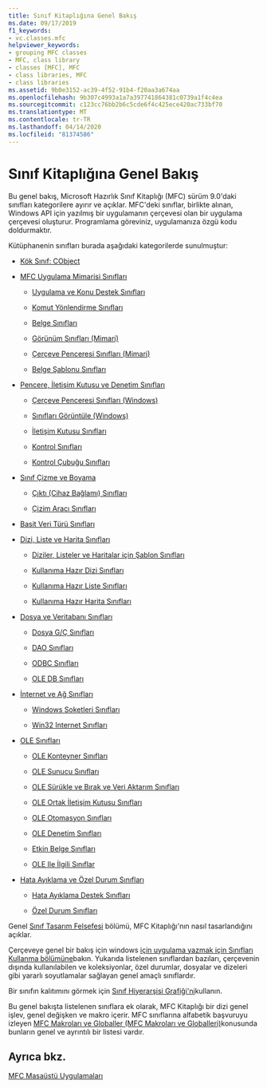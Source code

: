```yaml
---
title: Sınıf Kitaplığına Genel Bakış
ms.date: 09/17/2019
f1_keywords:
- vc.classes.mfc
helpviewer_keywords:
- grouping MFC classes
- MFC, class library
- classes [MFC], MFC
- class libraries, MFC
- class libraries
ms.assetid: 9b0e3152-ac39-4f52-91b4-f20aa3a674aa
ms.openlocfilehash: 9b307c4993a1a7a397741864381c0739a1f4c4ea
ms.sourcegitcommit: c123cc76bb2b6c5cde6f4c425ece420ac733bf70
ms.translationtype: MT
ms.contentlocale: tr-TR
ms.lasthandoff: 04/14/2020
ms.locfileid: "81374586"
---
```

# <a name="class-library-overview"></a>Sınıf Kitaplığına Genel Bakış

Bu genel bakış, Microsoft Hazırlık Sınıf Kitaplığı (MFC) sürüm 9.0'daki sınıfları kategorilere ayırır ve açıklar. MFC'deki sınıflar, birlikte alınan, Windows API için yazılmış bir uygulamanın çerçevesi olan bir uygulama çerçevesi oluşturur. Programlama göreviniz, uygulamanıza özgü kodu doldurmaktır.

Kütüphanenin sınıfları burada aşağıdaki kategorilerde sunulmuştur:

- [Kök Sınıf: CObject](../mfc/root-class-cobject.md)

- [MFC Uygulama Mimarisi Sınıfları](../mfc/mfc-application-architecture-classes.md)

  - [Uygulama ve Konu Destek Sınıfları](../mfc/application-and-thread-support-classes.md)

  - [Komut Yönlendirme Sınıfları](../mfc/command-routing-classes.md)

  - [Belge Sınıfları](../mfc/document-classes.md)

  - [Görünüm Sınıfları (Mimari)](../mfc/view-classes-architecture.md)

  - [Çerçeve Penceresi Sınıfları (Mimari)](../mfc/frame-window-classes-architecture.md)

  - [Belge Şablonu Sınıfları](../mfc/document-template-classes.md)

- [Pencere, İletişim Kutusu ve Denetim Sınıfları](../mfc/window-dialog-and-control-classes.md)

  - [Çerçeve Penceresi Sınıfları (Windows)](../mfc/frame-window-classes-windows.md)

  - [Sınıfları Görüntüle (Windows)](../mfc/view-classes-windows.md)

  - [İletişim Kutusu Sınıfları](../mfc/dialog-box-classes.md)

  - [Kontrol Sınıfları](../mfc/control-classes.md)

  - [Kontrol Çubuğu Sınıfları](../mfc/control-bar-classes.md)

- [Sınıf Çizme ve Boyama](../mfc/drawing-and-printing-classes.md)

  - [Çıktı (Cihaz Bağlamı) Sınıfları](../mfc/output-device-context-classes.md)

  - [Çizim Aracı Sınıfları](../mfc/drawing-tool-classes.md)

- [Basit Veri Türü Sınıfları](../mfc/simple-data-type-classes.md)

- [Dizi, Liste ve Harita Sınıfları](../mfc/array-list-and-map-classes.md)

  - [Diziler, Listeler ve Haritalar için Şablon Sınıfları](../mfc/template-classes-for-arrays-lists-and-maps.md)

  - [Kullanıma Hazır Dizi Sınıfları](../mfc/ready-to-use-array-classes.md)

  - [Kullanıma Hazır Liste Sınıfları](../mfc/ready-to-use-list-classes.md)

  - [Kullanıma Hazır Harita Sınıfları](../mfc/ready-to-use-map-classes.md)

- [Dosya ve Veritabanı Sınıfları](../mfc/file-and-database-classes.md)

  - [Dosya G/Ç Sınıfları](../mfc/file-i-o-classes.md)

  - [DAO Sınıfları](../mfc/dao-classes.md)

  - [ODBC Sınıfları](../mfc/odbc-classes.md)

  - [OLE DB Sınıfları](../mfc/ole-db-classes.md)

- [İnternet ve Ağ Sınıfları](../mfc/internet-and-networking-classes.md)

  - [Windows Soketleri Sınıfları](../mfc/windows-sockets-classes.md)

  - [Win32 Internet Sınıfları](../mfc/win32-internet-classes.md)

- [OLE Sınıfları](../mfc/ole-classes.md)

  - [OLE Konteyner Sınıfları](../mfc/ole-container-classes.md)

  - [OLE Sunucu Sınıfları](../mfc/ole-server-classes.md)

  - [OLE Sürükle ve Bırak ve Veri Aktarım Sınıfları](../mfc/ole-drag-and-drop-and-data-transfer-classes.md)

  - [OLE Ortak İletişim Kutusu Sınıfları](../mfc/ole-common-dialog-classes.md)

  - [OLE Otomasyon Sınıfları](../mfc/ole-automation-classes.md)

  - [OLE Denetim Sınıfları](../mfc/ole-control-classes.md)

  - [Etkin Belge Sınıfları](../mfc/active-document-classes.md)

  - [OLE Ile İlgili Sınıflar](../mfc/ole-related-classes.md)

- [Hata Ayıklama ve Özel Durum Sınıfları](../mfc/debugging-and-exception-classes.md)

  - [Hata Ayıklama Destek Sınıfları](../mfc/debugging-support-classes.md)

  - [Özel Durum Sınıfları](../mfc/exception-classes.md)

Genel [Sınıf Tasarım Felsefesi](../mfc/general-class-design-philosophy.md) bölümü, MFC Kitaplığı'nın nasıl tasarlandığını açıklar.

Çerçeveye genel bir bakış için windows [için uygulama yazmak için Sınıfları Kullanma bölümüne](../mfc/using-the-classes-to-write-applications-for-windows.md)bakın. Yukarıda listelenen sınıflardan bazıları, çerçevenin dışında kullanılabilen ve koleksiyonlar, özel durumlar, dosyalar ve dizeleri gibi yararlı soyutlamalar sağlayan genel amaçlı sınıflardır.

Bir sınıfın kalıtımını görmek için [Sınıf Hiyerarşisi Grafiği'ni](../mfc/hierarchy-chart.md)kullanın.

Bu genel bakışta listelenen sınıflara ek olarak, MFC Kitaplığı bir dizi genel işlev, genel değişken ve makro içerir. MFC sınıflarına alfabetik başvuruyu izleyen [MFC Makroları ve Globaller (MFC Makroları ve Globalleri)](../mfc/reference/mfc-macros-and-globals.md)konusunda bunların genel ve ayrıntılı bir listesi vardır.

## <a name="see-also"></a>Ayrıca bkz.

[MFC Masaüstü Uygulamaları](../mfc/mfc-desktop-applications.md)
